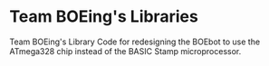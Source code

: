 # Team BOEing's Libraries

Team BOEing's Library Code for redesigning the BOEbot to use the ATmega328 chip instead of the BASIC Stamp microprocessor. 
